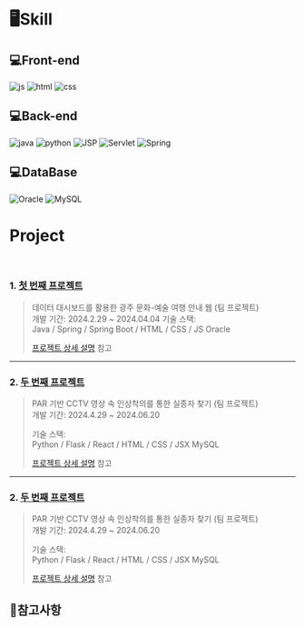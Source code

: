 # 🖥Skill

## 💻Front-end
![js](https://img.shields.io/badge/JavaScript-F7DF1E?style=for-the-badge&logo=JavaScript&logoColor=white)
![html](https://img.shields.io/badge/HTML-239120?style=for-the-badge&logo=html5&logoColor=white) 
![css](https://img.shields.io/badge/CSS-239120?&style=for-the-badge&logo=css3&logoColor=white)

## 💻Back-end
![java](https://img.shields.io/badge/Java-ED8B00?style=for-the-badge&logo=openjdk&logoColor=white) 
![python](https://img.shields.io/badge/Python-3776AB?style=for-the-badge&logo=python&logoColor=white)
![JSP](https://img.shields.io/badge/JSS-F7DF1E?style=for-the-badge&logo=JSS&logoColor=white) 
![Servlet](https://img.shields.io/badge/Svelte-4A4A55?style=for-the-badge&logo=svelte&logoColor=FF3E00)
![Spring](https://img.shields.io/badge/Spring-6DB33F?style=for-the-badge&logo=spring&logoColor=white)

## 💻DataBase
![Oracle](https://img.shields.io/badge/Oracle-F80000?style=for-the-badge&logo=oracle&logoColor=white) 
![MySQL](https://img.shields.io/badge/MySQL-00000F?style=for-the-badge&logo=mysql&logoColor=white)


# Project
</br>

### 1. [첫 번째 프로젝트](https://github.com/JungHyung2/gitio.io)
>데이터 대시보드를 활용한 광주 문화-예술 여행 안내 웹 (팀 프로젝트)  
>개발 기간: 2024.2.29 ~ 2024.04.04
>기술 스택:  
>Java / Spring / Spring Boot / HTML / CSS / JS
>Oracle 
>  
>[프로젝트 상세 설명](https://github.com/JungHyung2/gitio.io) 참고

---

### 2. [두 번째 프로젝트](https://github.com/JungHyung2/gitio.io)
>PAR 기반 CCTV 영상 속 인상착의를 통한 실종자 찾기 (팀 프로젝트)  
>개발 기간: 2024.4.29 ~ 2024.06.20
>  
>기술 스택:  
>Python / Flask / React / HTML / CSS / JSX
>MySQL
>  
>[프로젝트 상세 설명](https://github.com/JungHyung2/gitio.io) 참고

---

### 2. [두 번째 프로젝트](https://github.com/JungHyung2/gitio.io)
>PAR 기반 CCTV 영상 속 인상착의를 통한 실종자 찾기 (팀 프로젝트)  
>개발 기간: 2024.4.29 ~ 2024.06.20
>  
>기술 스택:  
>Python / Flask / React / HTML / CSS / JSX
>MySQL
>  
>[프로젝트 상세 설명](https://github.com/JungHyung2/gitio.io) 참고

## 📘참고사항
